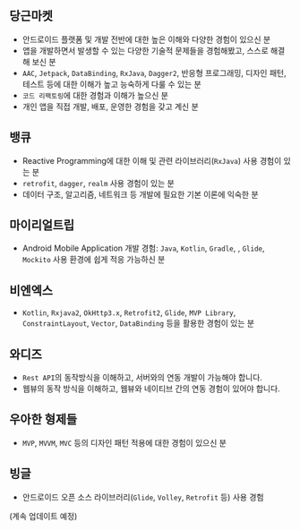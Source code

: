 ## 당근마켓

- 안드로이드 플랫폼 및 개발 전반에 대한 높은 이해와 다양한 경험이 있으신 분
- 앱을 개발하면서 발생할 수 있는 다양한 기술적 문제들을 경험해봤고, 스스로 해결해 보신 분
- `AAC`, `Jetpack`, `DataBinding`, `RxJava`, `Dagger2`, 반응형 프로그래밍, 디자인 패턴, 테스트 등에 대한 이해가 높고 능숙하게 다룰 수 있는 분
- `코드 리팩토링`에 대한 경험과 이해가 높으신 분
- 개인 앱을 직접 개발, 배포, 운영한 경험을 갖고 계신 분

## 뱅큐

- Reactive Programming에 대한 이해 및 관련 라이브러리(`RxJava`) 사용 경험이 있는 분
- `retrofit`, `dagger`, `realm` 사용 경험이 있는 분
- 데이터 구조, 알고리즘, 네트워크 등 개발에 필요한 기본 이론에 익숙한 분

## 마이리얼트립

- Android Mobile Application 개발 경험: `Java`, `Kotlin`, `Gradle`, , `Glide`, `Mockito` 사용 환경에 쉽게 적응 가능하신 분

## 비엔엑스

- `Kotlin`, `Rxjava2`, `OkHttp3.x`, `Retrofit2`, `Glide`, `MVP Library`, `ConstraintLayout`, `Vector`, `DataBinding` 등을 활용한 경험이 있는 분

## 와디즈

- `Rest API`의 동작방식을 이해하고, 서버와의 연동 개발이 가능해야 합니다.
- 웹뷰의 동작 방식을 이해하고, 웹뷰와 네이티브 간의 연동 경험이 있어야 합니다.

## 우아한 형제들

- `MVP`, `MVVM`, `MVC` 등의 디자인 패턴 적용에 대한 경험이 있으신 분

## 빙글

- 안드로이드 오픈 소스 라이브러리(`Glide`, `Volley`, `Retrofit` 등) 사용 경험

(계속 업데이트 예정)
